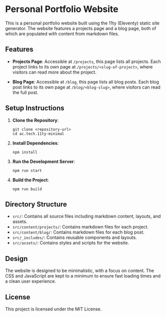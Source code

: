 # Personal Portfolio Website

This is a personal portfolio website built using the 11ty (Eleventy) static site generator. The website features a projects page and a blog page, both of which are populated with content from markdown files.

## Features

- **Projects Page**: Accessible at `/projects`, this page lists all projects. Each project links to its own page at `/projects/<slug-of-project>`, where visitors can read more about the project.
  
- **Blog Page**: Accessible at `/blog`, this page lists all blog posts. Each blog post links to its own page at `/blog/<blog-slug>`, where visitors can read the full post.

## Setup Instructions

1. **Clone the Repository**: 
   ```
   git clone <repository-url>
   cd ac.tech.11ty-minimal
   ```

2. **Install Dependencies**: 
   ```
   npm install
   ```

3. **Run the Development Server**: 
   ```
   npm run start
   ```

4. **Build the Project**: 
   ```
   npm run build
   ```

## Directory Structure

- `src/`: Contains all source files including markdown content, layouts, and assets.
- `src/content/projects/`: Contains markdown files for each project.
- `src/content/blog/`: Contains markdown files for each blog post.
- `src/_includes/`: Contains reusable components and layouts.
- `src/assets/`: Contains styles and scripts for the website.

## Design

The website is designed to be minimalistic, with a focus on content. The CSS and JavaScript are kept to a minimum to ensure fast loading times and a clean user experience.

## License

This project is licensed under the MIT License.